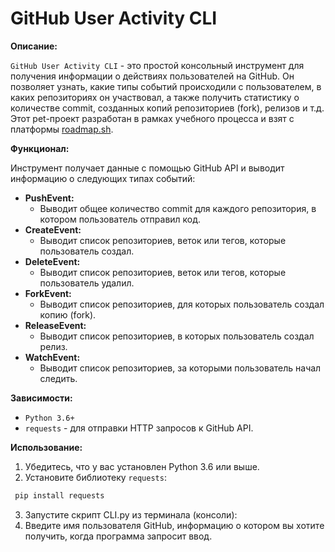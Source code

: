 # GitHub User Activity CLI

**Описание:**

`GitHub User Activity CLI` - это простой консольный инструмент для получения информации о действиях пользователей на GitHub. Он позволяет узнать, какие типы событий происходили с пользователем, в каких репозиториях он участвовал, а также получить статистику о количестве commit, созданных копий репозиториев (fork), релизов и т.д.
Этот pet-проект разработан в рамках учебного процесса и взят с платформы [roadmap.sh](https://roadmap.sh/projects/github-user-activity).

**Функционал:**

Инструмент получает данные с помощью GitHub API и выводит информацию о следующих типах событий:

*   **PushEvent:**
    *   Выводит общее количество commit для каждого репозитория, в котором пользователь отправил код.
*   **CreateEvent:**
    *   Выводит список репозиториев, веток или тегов, которые пользователь создал.
*   **DeleteEvent:**
    *   Выводит список репозиториев, веток или тегов, которые пользователь удалил.
*   **ForkEvent:**
    *   Выводит список репозиториев, для которых пользователь создал копию (fork).
*   **ReleaseEvent:**
    *   Выводит список репозиториев, в которых пользователь создал релиз.
*   **WatchEvent:**
    *   Выводит список репозиториев, за которыми пользователь начал следить.

**Зависимости:**

*   `Python 3.6+`
*   `requests` - для отправки HTTP запросов к GitHub API.

**Использование:**

1.  Убедитесь, что у вас установлен Python 3.6 или выше.
2.  Установите библиотеку `requests`:
   ```bash
    pip install requests
```
3.  Запустите скрипт CLI.py из терминала (консоли):
4.  Введите имя пользователя GitHub, информацию о котором вы хотите получить, когда программа запросит ввод.

